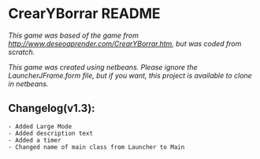 CrearYBorrar README
===================


*This game was based of the game from http://www.deseoaprender.com/CrearYBorrar.htm, but was coded from scratch.*

*This game was created using netbeans. Please ignore the LauncherJFrame.form file, but if you want, this project is available to clone in netbeans.*

Changelog(v1.3):
-----------
    - Added Large Mode 
    - Added description text
    - Added a timer
    - Changed name of main class from Launcher to Main
